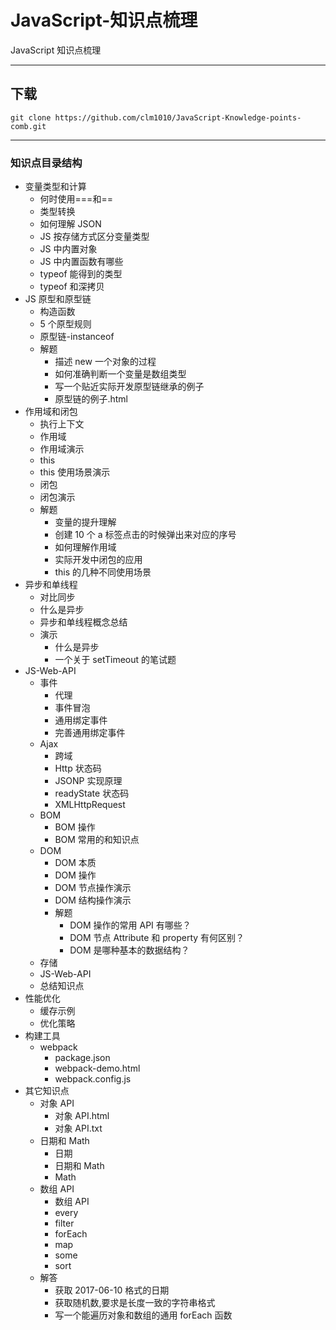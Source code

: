 # JavaScript-知识点梳理

JavaScript 知识点梳理

---

## 下载

```shell
git clone https://github.com/clm1010/JavaScript-Knowledge-points-comb.git
```

---

### 知识点目录结构

- 变量类型和计算
  - 何时使用===和==
  - 类型转换
  - 如何理解 JSON
  - JS 按存储方式区分变量类型
  - JS 中内置对象
  - JS 中内置函数有哪些
  - typeof 能得到的类型
  - typeof 和深拷贝
- JS 原型和原型链
  - 构造函数
  - 5 个原型规则
  - 原型链-instanceof
  - 解题
    - 描述 new 一个对象的过程
    - 如何准确判断一个变量是数组类型
    - 写一个贴近实际开发原型链继承的例子
    - 原型链的例子.html
- 作用域和闭包
  - 执行上下文
  - 作用域
  - 作用域演示
  - this
  - this 使用场景演示
  - 闭包
  - 闭包演示
  - 解题
    - 变量的提升理解
    - 创建 10 个 a 标签点击的时候弹出来对应的序号
    - 如何理解作用域
    - 实际开发中闭包的应用
    - this 的几种不同使用场景
- 异步和单线程
  - 对比同步
  - 什么是异步
  - 异步和单线程概念总结
  - 演示
    - 什么是异步
    - 一个关于 setTimeout 的笔试题
- JS-Web-API
  - 事件
    - 代理
    - 事件冒泡
    - 通用绑定事件
    - 完善通用绑定事件
  - Ajax
    - 跨域
    - Http 状态码
    - JSONP 实现原理
    - readyState 状态码
    - XMLHttpRequest
  - BOM
    - BOM 操作
    - BOM 常用的和知识点
  - DOM
    - DOM 本质
    - DOM 操作
    - DOM 节点操作演示
    - DOM 结构操作演示
    - 解题
      - DOM 操作的常用 API 有哪些？
      - DOM 节点 Attribute 和 property 有何区别？
      - DOM 是哪种基本的数据结构？
  - 存储
  - JS-Web-API
  - 总结知识点
- 性能优化
  - 缓存示例
  - 优化策略
- 构建工具
  - webpack
    - package.json
    - webpack-demo.html
    - webpack.config.js
- 其它知识点
  - 对象 API
    - 对象 API.html
    - 对象 API.txt
  - 日期和 Math
    - 日期
    - 日期和 Math
    - Math
  - 数组 API
    - 数组 API
    - every
    - filter
    - forEach
    - map
    - some
    - sort
  - 解答
    - 获取 2017-06-10 格式的日期
    - 获取随机数,要求是长度一致的字符串格式
    - 写一个能遍历对象和数组的通用 forEach 函数
